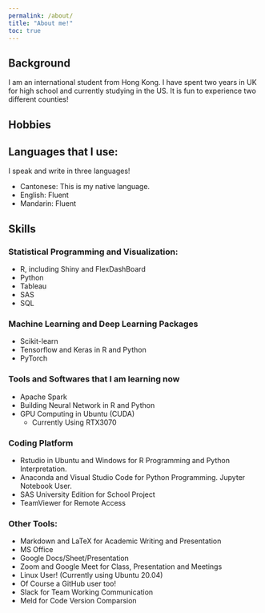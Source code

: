 ```yaml
---
permalink: /about/
title: "About me!"
toc: true
---
```


## Background
I am an international student from Hong Kong. I have spent two years in UK for high school and currently studying in the US. It is fun to experience two different counties!

## Hobbies


## Languages that I use:
I speak and write in three languages!
- Cantonese: This is my native language.
- English: Fluent
- Mandarin: Fluent

## Skills
### Statistical Programming and Visualization:

- R, including Shiny and FlexDashBoard
- Python
- Tableau
- SAS
- SQL

### Machine Learning and Deep Learning Packages
- Scikit-learn
- Tensorflow and Keras in R and Python
- PyTorch

### Tools and Softwares that I am learning now
- Apache Spark
- Building Neural Network in R and Python
- GPU Computing in Ubuntu (CUDA)
  - Currently Using RTX3070

### Coding Platform
- Rstudio in Ubuntu and Windows for R Programming and Python Interpretation.
- Anaconda and Visual Studio Code for Python Programming. Jupyter Notebook User.
- SAS University Edition for School Project
- TeamViewer for Remote Access

### Other Tools:
- Markdown and LaTeX for Academic Writing and Presentation
- MS Office
- Google Docs/Sheet/Presentation
- Zoom and Google Meet for Class, Presentation and Meetings
- Linux User! (Currently using Ubuntu 20.04)
- Of Course a GitHub user too!
- Slack for Team Working Communication
- Meld for Code Version Comparsion
